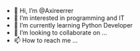 - 👋 Hi, I’m @Axireerrer
- 👀 I’m interested in programming and IT
- 🌱 I’m currently learning Python Developer
- 💞️ I’m looking to collaborate on ...
- 📫 How to reach me ...

<!---
Axireerrer/Axireerrer is a ✨ special ✨ repository because its `README.md` (this file) appears on your GitHub profile.
You can click the Preview link to take a look at your changes.
--->
